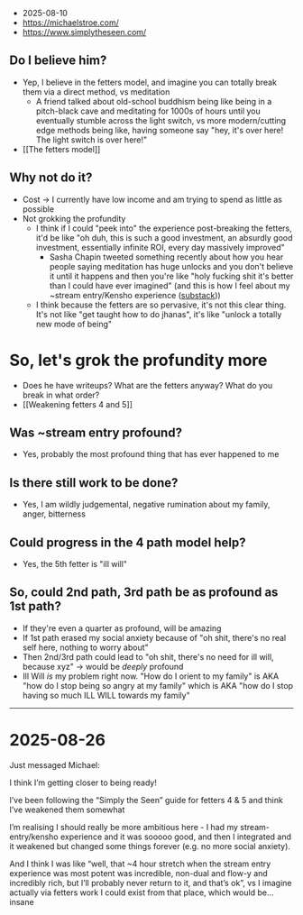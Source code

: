 - 2025-08-10
- https://michaelstroe.com/
- https://www.simplytheseen.com/
## Do I believe him?
- Yep, I believe in the fetters model, and imagine you can totally break them via a direct method, vs meditation
	- A friend talked about old-school buddhism being like being in a pitch-black cave and meditating for 1000s of hours until you eventually stumble across the light switch, vs more modern/cutting edge methods being like, having someone say "hey, it's over here! The light switch is over here!"
- [[The fetters model]]
## Why not do it? 
- Cost → I currently have low income and am trying to spend as little as possible
- Not grokking the profundity 
	- I think if I could "peek into" the experience post-breaking the fetters, it'd be like "oh duh, this is such a good investment, an absurdly good investment, essentially infinite ROI, every day massively improved"
		- Sasha Chapin tweeted something recently about how you hear people saying meditation has huge unlocks and you don't believe it until it happens and then you're like "holy fucking shit it's better than I could have ever imagined" (and this is how I feel about my ~stream entry/Kensho experience ([substack](https://alexislearning.substack.com/p/consensus-ism-part-2)))
	- I think because the fetters are so pervasive, it's not this clear thing. It's not like "get taught how to do jhanas", it's like "unlock a totally new mode of being"
# So, let's grok the profundity more
- Does he have writeups? What are the fetters anyway? What do you break in what order? 
- [[Weakening fetters 4 and 5]]
## Was ~stream entry profound? 
- Yes, probably the most profound thing that has ever happened to me 
## Is there still work to be done?
- Yes, I am wildly judgemental, negative rumination about my family, anger, bitterness
## Could progress in the 4 path model help?
- Yes, the 5th fetter is "ill will"
## So, could 2nd path, 3rd path be as profound as 1st path?
- If they're even a quarter as profound, will be amazing
- If 1st path erased my social anxiety because of "oh shit, there's no real self here, nothing to worry about"
- Then 2nd/3rd path could lead to "oh shit, there's no need for ill will, because xyz" → would be *deeply* profound
- Ill Will *is* my problem right now. "How do I orient to my family" is AKA "how do I stop being so angry at my family" which is AKA "how do I stop having so much ILL WILL towards my family"

--- 

# 2025-08-26

Just messaged Michael:

I think I’m getting closer to being ready! 

I’ve been following the “Simply the Seen” guide for fetters 4 & 5 and think I’ve weakened them somewhat

I’m realising I should really be more ambitious here - I had my stream-entry/kensho experience and it was sooooo good, and then I integrated and it weakened but changed some things forever (e.g. no more social anxiety). 

And I think I was like “well, that ~4 hour stretch when the stream entry experience was most potent was incredible, non-dual and flow-y and incredibly rich, but I’ll probably never return to it, and that’s ok”, vs I imagine actually via fetters work I could exist from that place, which would be… insane
